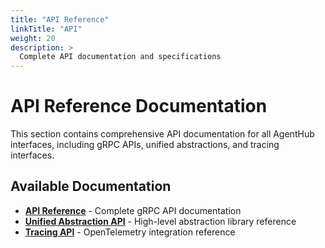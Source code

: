 ```yaml
---
title: "API Reference"
linkTitle: "API"
weight: 20
description: >
  Complete API documentation and specifications
---
```


# API Reference Documentation

This section contains comprehensive API documentation for all AgentHub interfaces, including gRPC APIs, unified abstractions, and tracing interfaces.

## Available Documentation

- **[API Reference](api_reference/)** - Complete gRPC API documentation
- **[Unified Abstraction API](unified_abstraction_api/)** - High-level abstraction library reference
- **[Tracing API](tracing_api/)** - OpenTelemetry integration reference